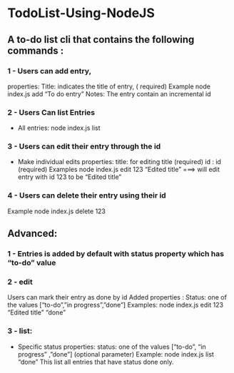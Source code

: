 # TodoList-Using-NodeJS
## A to-do list cli that contains the following commands :
### 1 - Users can add entry,
properties:
Title: indicates the title of entry, ( required)
Example
node index.js add “To do entry”
Notes:
The entry contain an incremental id
### 2 - Users Can list Entries
- All entries:
node index.js list
### 3 - Users can edit their entry through the id
- Make individual edits
properties:
title: for editing title (required)
id : id (required)
Examples
node index.js edit 123 “Edited title”
===> will edit entry with id 123 to be “Edited title”
### 4 - Users can delete their entry using their id
Example
node index.js delete 123
## Advanced:
### 1 - Entries is added by default with status property which has “to-do” value
### 2 - edit
Users can mark their entry as done by id
Added properties :
Status: one of the values [“to-do”,”in progress”,”done”]
Examples:
node index.js edit 123 “Edited title” “done”
### 3 - list:
- Specific status
properties:
status: one of the values [“to-do”, “in progress” ,”done”] (optional parameter)
Example:
node index.js list “done”
This list all entries that have status done only.
